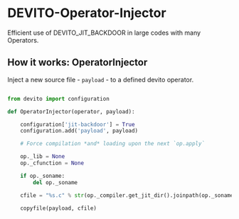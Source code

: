# DEVITO-Operator-Injector

Efficient use of DEVITO_JIT_BACKDOOR in large codes with many Operators.

## How it works: OperatorInjector

Inject a new source file - `payload` - to a defined devito operator.

```python

from devito import configuration

def OperatorInjector(operator, payload):

    configuration['jit-backdoor'] = True
    configuration.add('payload', payload)

    # Force compilation *and* loading upon the next `op.apply`

    op._lib = None
    op._cfunction = None

    if op._soname:
        del op._soname

    cfile = "%s.c" % str(op._compiler.get_jit_dir().joinpath(op._soname))

    copyfile(payload, cfile)

```

